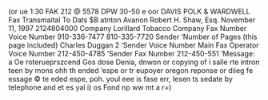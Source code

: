 (or ue 1:30 FAK 212 @ 5578 DPW 30-50 e oor
DAVIS POLK & WARDWELL
Fax Transmaital To Dats
$B atnton Avanon Robert H. Shaw, Esq. November 11, 1997
2124804000 Company
Lorillard Tobacco Company
Fax Number Voice Number
910-336-7477 810-335-7720
Sender ‘Number of Pages (this page included)
Charles Duggan 2
‘Sender Voice Number Main Fax Operator Voice Number
212-450-4785
‘Sender Fax Number
212-450-551
‘Message:
a Oe
roterueprszcend Gos dose Denia, dnwon or copying of i salle rte intron teen by mons ohh th ended
‘espe or tr eupoyer oregon reponse or diieg fe essage © te eded espe, poh. youl eee is fase err,
lesen ts sedate by telephone and et es yal
i)
os
Fond
np
ww
mt
a
r=)